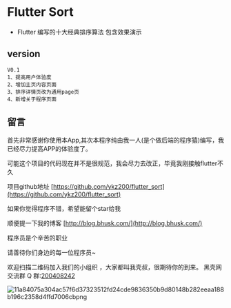 
# Flutter Sort

- Flutter 编写的十大经典排序算法 包含效果演示

## version
```
V0.1
1、提高用户体验度
2、增加主页内容页面
3、排序详情页改为通用page页
4、新增关于程序页面
```

## 留言

首先非常感谢你使用本App,其次本程序纯由我一人(是个做后端的程序猿)编写，我已经尽力提高APP的体验度了。

可能这个项目的代码现在并不是很规范，我会尽力去改正，毕竟我刚接触flutter不久

项目github地址 [https://github.com/ykz200/flutter_sort](https://github.com/ykz200/flutter_sort)

如果你觉得程序不错，希望能留个star给我

顺便提一下我的博客 [http://blog.bhusk.com/](http://blog.bhusk.com/)

程序员是个辛苦的职业

请善待你们身边的每一位程序员~

欢迎扫描二维码加入我们的小组织 ，大家都叫我壳叔，很期待你的到来。
黑壳网交流群 Q 群:[200408242](http://shang.qq.com/wpa/qunwpa?idkey=25b503daf8d907bcb7cbcecd2ee512ef6cad4bd31f048bea7b0103a17397cf7a)

![11a84075a304ac57f6d37323512fd24cde9836350b9d80148b282eeaa188b196c2358d4ffd7006cbpng](http://qiniu.blackdir.com/11a84075a304ac57f6d37323512fd24cde983635-0b9d80148b282eeaa188b196c2358d4ffd7006cb.png)


